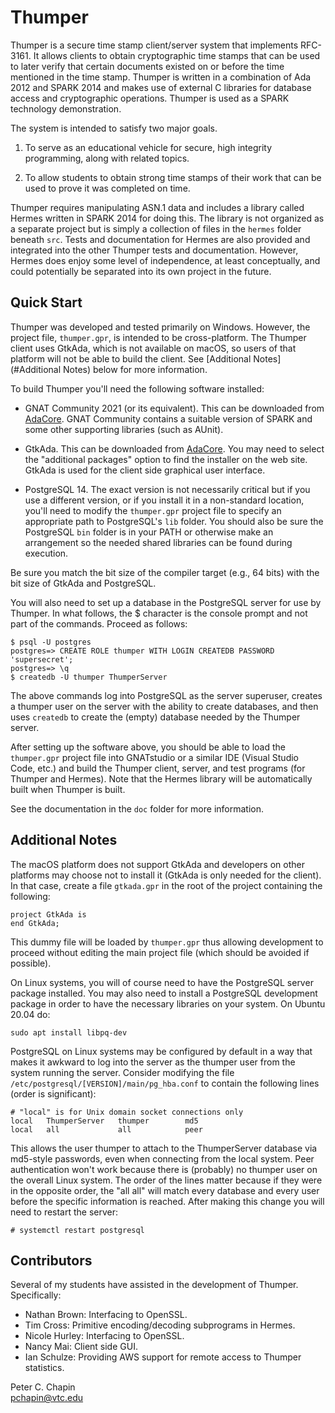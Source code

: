 Thumper
=======

Thumper is a secure time stamp client/server system that implements RFC-3161. It allows clients
to obtain cryptographic time stamps that can be used to later verify that certain documents
existed on or before the time mentioned in the time stamp. Thumper is written in a combination
of Ada 2012 and SPARK 2014 and makes use of external C libraries for database access and
cryptographic operations. Thumper is used as a SPARK technology demonstration.

The system is intended to satisfy two major goals.

1. To serve as an educational vehicle for secure, high integrity programming, along with related
   topics.

2. To allow students to obtain strong time stamps of their work that can be used to prove it was
   completed on time.

Thumper requires manipulating ASN.1 data and includes a library called Hermes written in SPARK
2014 for doing this. The library is not organized as a separate project but is simply a
collection of files in the `hermes` folder beneath `src`. Tests and documentation for Hermes are
also provided and integrated into the other Thumper tests and documentation. However, Hermes
does enjoy some level of independence, at least conceptually, and could potentially be separated
into its own project in the future.

Quick Start
-----------

Thumper was developed and tested primarily on Windows. However, the project file, `thumper.gpr`,
is intended to be cross-platform. The Thumper client uses GtkAda, which is not available on
macOS, so users of that platform will not be able to build the client. See [Additional
Notes](#Additional Notes) below for more information.

To build Thumper you'll need the following software installed:

+ GNAT Community 2021 (or its equivalent). This can be downloaded from
  [AdaCore](http://www.adacore.com/community). GNAT Community contains a suitable version of
  SPARK and some other supporting libraries (such as AUnit).

+ GtkAda. This can be downloaded from [AdaCore](http://libre.adacore.com/community). You may
  need to select the "additional packages" option to find the installer on the web site. GtkAda
  is used for the client side graphical user interface.

+ PostgreSQL 14. The exact version is not necessarily critical but if you use a different
  version, or if you install it in a non-standard location, you'll need to modify the
  `thumper.gpr` project file to specify an appropriate path to PostgreSQL's `lib` folder. You
  should also be sure the PostgreSQL `bin` folder is in your PATH or otherwise make an
  arrangement so the needed shared libraries can be found during execution.
  
Be sure you match the bit size of the compiler target (e.g., 64 bits) with the bit size of
GtkAda and PostgreSQL.

You will also need to set up a database in the PostgreSQL server for use by Thumper. In what
follows, the $ character is the console prompt and not part of the commands. Proceed as follows:

    $ psql -U postgres
    postgres=> CREATE ROLE thumper WITH LOGIN CREATEDB PASSWORD 'supersecret';
    postgres=> \q
    $ createdb -U thumper ThumperServer

The above commands log into PostgreSQL as the server superuser, creates a thumper user on the
server with the ability to create databases, and then uses `createdb` to create the (empty)
database needed by the Thumper server.

After setting up the software above, you should be able to load the `thumper.gpr` project file
into GNATstudio or a similar IDE (Visual Studio Code, etc.) and build the Thumper client,
server, and test programs (for Thumper and Hermes). Note that the Hermes library will be
automatically built when Thumper is built.

See the documentation in the `doc` folder for more information.

Additional Notes
----------------

The macOS platform does not support GtkAda and developers on other platforms may choose not to
install it (GtkAda is only needed for the client). In that case, create a file `gtkada.gpr`
in the root of the project containing the following:

    project GtkAda is
    end GtkAda;
    
This dummy file will be loaded by `thumper.gpr` thus allowing development to proceed without
editing the main project file (which should be avoided if possible).

On Linux systems, you will of course need to have the PostgreSQL server package installed. You
may also need to install a PostgreSQL development package in order to have the necessary
libraries on your system. On Ubuntu 20.04 do:

    sudo apt install libpq-dev
    
PostgreSQL on Linux systems may be configured by default in a way that makes it awkward to log
into the server as the thumper user from the system running the server. Consider modifying the
file `/etc/postgresql/[VERSION]/main/pg_hba.conf` to contain the following lines (order is
significant):

    # "local" is for Unix domain socket connections only
    local   ThumperServer   thumper        md5
    local   all             all            peer

This allows the user thumper to attach to the ThumperServer database via md5-style passwords,
even when connecting from the local system. Peer authentication won't work because there is
(probably) no thumper user on the overall Linux system. The order of the lines matter because if
they were in the opposite order, the "all all" will match every database and every user before
the specific information is reached. After making this change you will need to restart the
server:

    # systemctl restart postgresql


Contributors
------------

Several of my students have assisted in the development of Thumper. Specifically:

+ Nathan Brown: Interfacing to OpenSSL.
+ Tim Cross: Primitive encoding/decoding subprograms in Hermes.
+ Nicole Hurley: Interfacing to OpenSSL.
+ Nancy Mai: Client side GUI.
+ Ian Schulze: Providing AWS support for remote access to Thumper statistics.

Peter C. Chapin  
pchapin@vtc.edu
